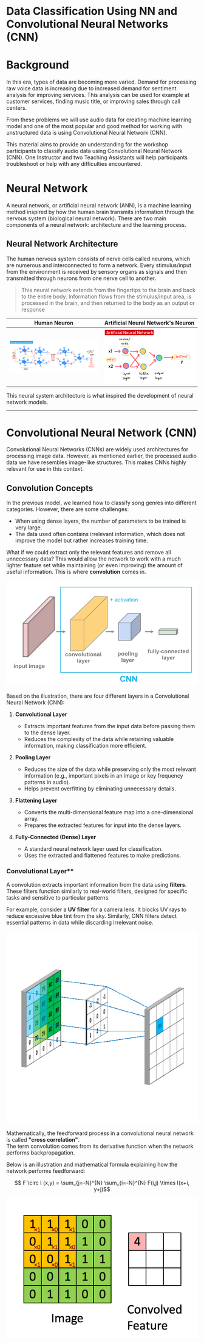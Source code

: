 # Data Classification Using NN and Convolutional Neural Networks (CNN)

# Background

In this era, types of data are becoming more varied. Demand for processing raw voice data is increasing due to increased demand for sentiment analysis for improving services. This analysis can be used for example at customer services, finding music title, or improving sales through call centers. 

From these problems we will use audio data for creating machine learning model and one of the most popular and good method for working with unstructured data is using Convolutional Neural Network (CNN).

This material aims to provide an understanding for the workshop participants to classify audio data using Convolutional Neural Network (CNN). One Instructor and two Teaching Assistants will help participants troubleshoot or help with any difficulties encountered.

# Neural Network

A neural network, or artificial neural network (ANN), is a machine learning method inspired by how the human brain transmits information through the nervous system (biological neural network). There are two main components of a neural network: architecture and the learning process.

## Neural Network Architecture

The human nervous system consists of nerve cells called neurons, which are numerous and interconnected to form a network. Every stimulus/input from the environment is received by sensory organs as signals and then transmitted through neurons from one nerve cell to another.
    
> This neural network extends from the fingertips to the brain and back to the entire body. Information flows from the stimulus/input area, is processed in the brain, and then returned to the body as an output or response

Human Neuron  |  Artificial Neural Network's Neuron
-- | --
![neuron](assets/bnn.png) | ![neuron](assets/ann.PNG)

This neural system architecture is what inspired the development of neural network models.

---
# Convolutional Neural Network (CNN) 

Convolutional Neural Networks (CNNs) are widely used architectures for processing image data. However, as mentioned earlier, the processed audio data we have resembles image-like structures. This makes CNNs highly relevant for use in this context.  

## **Convolution Concepts**  
In the previous model, we learned how to classify song genres into different categories. However, there are some challenges:  

- When using dense layers, the number of parameters to be trained is very large.  
- The data used often contains irrelevant information, which does not improve the model but rather increases training time.  

What if we could extract only the relevant features and remove all unnecessary data? This would allow the network to work with a much lighter feature set while maintaining (or even improving) the amount of useful information. This is where **convolution** comes in.  

![](assets/CNN_all_layers.png)

Based on the illustration, there are four different layers in a Convolutional Neural Network (CNN):

1. **Convolutional Layer**  
   - Extracts important features from the input data before passing them to the dense layer.  
   - Reduces the complexity of the data while retaining valuable information, making classification more efficient.

2. **Pooling Layer**  
   - Reduces the size of the data while preserving only the most relevant information (e.g., important pixels in an image or key frequency patterns in audio).  
   - Helps prevent overfitting by eliminating unnecessary details.

3. **Flattening Layer**  
   - Converts the multi-dimensional feature map into a one-dimensional array.  
   - Prepares the extracted features for input into the dense layers.

4. **Fully-Connected (Dense) Layer**  
   - A standard neural network layer used for classification.  
   - Uses the extracted and flattened features to make predictions.


### Convolutional Layer**  
A convolution extracts important information from the data using **filters**. These filters function similarly to real-world filters, designed for specific tasks and sensitive to particular patterns.  

For example, consider a **UV filter** for a camera lens. It blocks UV rays to reduce excessive blue tint from the sky. Similarly, CNN filters detect essential patterns in data while discarding irrelevant noise.  

![](assets/convolution.gif)

Mathematically, the feedforward process in a convolutional neural network is called **"cross correlation"**.  
The term convolution comes from its derivative function when the network performs backpropagation.  

Below is an illustration and mathematical formula explaining how the network performs feedforward:

$$ F \circ I (x,y) = \sum_{j=-N}^{N} \sum_{i=-N}^{N} F(i,j) \times I(x+i, y+j)$$

![convolutional](assets/conv-hackernoon.gif)
